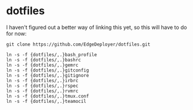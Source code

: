 # dotfiles

I haven't figured out a better way of linking this yet, so this will have to do for now:

`git clone https://github.com/EdgeDeployer/dotfiles.git`

```
ln -s -f {dotfiles/,.}bash_profile
ln -s -f {dotfiles/,.}bashrc
ln -s -f {dotfiles/,.}gemrc
ln -s -f {dotfiles/,.}gitconfig
ln -s -f {dotfiles/,.}gitignore
ln -s -f {dotfiles/,.}irbrc
ln -s -f {dotfiles/,.}rspec
ln -s -f {dotfiles/,.}rvmrc
ln -s -f {dotfiles/,.}tmux.conf
ln -s -f {dotfiles/,.}teamocil
```
